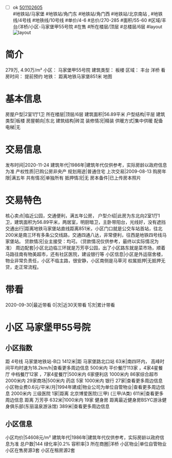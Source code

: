 - [ ] ok [501102605](https://bj.5i5j.com/ershoufang/501102605.html)  
 #地铁站/马家堡 #地铁站/角门东 #地铁站/角门西 #地铁站/北京南站 ,  #地铁线/4号线 #地铁线/10号线
#单价/4-6 #总价/270-285 #面积/55-60   #区域/丰台/洋桥/小区-马家堡甲55号院 #在售 #所在楼层/顶层 #总楼层/6层 #layout 
![layout](http://image2a.5i5j.com/bdir/layout/586237.jpg_P5.jpg) 
# 简介 
 279万,  4.90万/m² 
小区： 马家堡甲55号院
建筑类型： 板楼
区域： 丰台 洋桥
看房时间： 提前预约
地铁： 距离地铁马家堡851米 地图
# 基本信息 
 房屋户型|2室1厅1卫
所在楼层|顶层/6层
建筑面积|56.89平米
户型结构|平层
建筑类型|板楼
房屋朝向|东北
建筑结构|砖混
装修情况|精装
供暖方式|集中供暖
配备电梯|无
# 交易信息 
 发布时间|2020-11-24
建筑年代|1986年|建筑年代仅供参考，实际房龄以政府信息为准
产权性质|已购公房非央产
规划用途|普通住宅
上次交易|2009-08-13
购房年限|满五年
共有情况|单独所有
抵押情况|无
房本备件|已上传房本照片
# 交易特色 
 核心卖点|临近公园，交通便利，满五年公房，
户型介绍|此房为东北向2室1厅1卫，建筑面积为56.89平米，两居室，明厨暗卫，主卧带阳台，光线好，没有遮挡
交通出行|距离地铁马家堡站直线距离851米，小区门口就是公交车站首站，往北200米是南三环有多条公交线路，交通四通八达，非常便利，往西是地铁四号线马家堡站。
贷款情况|业主接受：均可。（贷款情况仅供参考，最终以实际情况为准）
周边配套|小区北边临三环就是万芳亭公园，出了小区路东就是菜市场，顺着马路往南有物美超市，还有社区医院，建设银行等
小区信息|小区是外运宿舍楼，物业非常负责任，小区不临主路，很安静，小区南侧是马草河
权属抵押|无抵押无贷，走正常流程。
# 带看 
 2020-09-30|最近带看	 0|次|近30天带看	 1|次|累计带看
# 小区 马家堡甲55号院
## 小区指数 
 距 4号线 马家堡地铁站-B口 1412米|距 马家堡路北口站 63米|南四环内， 高峰时间平均时速为18.2km/h|查看更多周边信息
500米内 平价餐厅113家 ，4家4星餐厅
中档餐厅12家 ，7家4星餐厅|500米内 6家便利店
1000米内 86家综合超市
2000米内 29家商场|500米内 药店 5家
1000米内 银行 27家|查看更多周边信息
小区物业费0.6元/平米/月|1994年建成|物业公司为单位自管物业|查看更多周边信息
2000米内 三级医院 1家|距离 北京博爱医院(三甲) (三甲/A类) 611米|查看更多周边信息
距离 万芳亭 632米|1000米内 19家 健身房
距离最近健身房BSYC游泳健身俱乐部(东丽温泉游泳馆) 389米|查看更多周边信息
## 小区信息 
 小区均价|54608元/m²
建筑年代|1986年|建筑年代仅供参考，实际房龄以政府信息为准
总户数|144
绿化率|0.2%
容积率|3
所在商圈|洋桥
小区物业|单位自管物业
小区在售房源3套
小区在租房源2套
